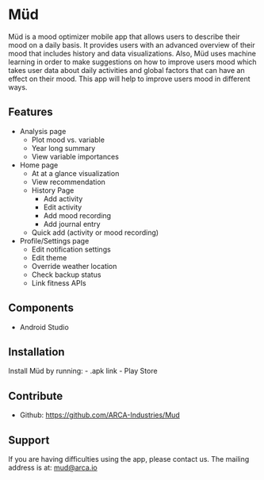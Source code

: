 Müd
===
Müd is a mood optimizer mobile app that allows users to describe their mood on a daily basis. It provides users with an advanced overview of their mood that includes history and data visualizations. Also, Müd uses machine learning in order to make suggestions on how to improve users mood which takes user data about daily activities and global factors that can have an effect on their mood. This app will help to improve users mood in different ways.

Features
--------
- Analysis page
	- Plot mood vs. variable
	- Year long summary
	- View variable importances
- Home page 
	- At at a glance visualization 
	- View recommendation 
	- History Page 
		- Add activity
		- Edit activity
		- Add mood recording
		- Add journal entry
	- Quick add (activity or mood recording)
- Profile/Settings page
	- Edit notification settings
	- Edit theme
	- Override weather location
	- Check backup status
	- Link fitness APIs

Components
----------
- Android Studio

Installation 
------------
Install Müd by running: 
	- .apk link
	- Play Store

Contribute
----------
- Github: https://github.com/ARCA-Industries/Mud

Support
-------
If you are having difficulties using the app, please contact us. 
The mailing address is at: mud@arca.io
